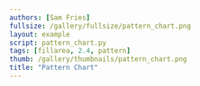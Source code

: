 ```yaml
---
authors: [Sam Fries]
fullsize: /gallery/fullsize/pattern_chart.png
layout: example
script: pattern_chart.py
tags: [fillarea, 2.4, pattern]
thumb: /gallery/thumbnails/pattern_chart.png
title: "Pattern Chart"
---
```

